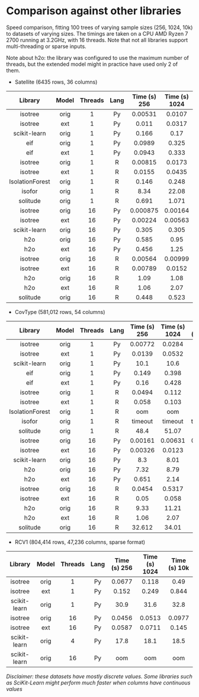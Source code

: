 # Comparison against other libraries

Speed comparison, fitting 100 trees of varying sample sizes (256, 1024, 10k) to datasets of varying sizes. The timings are taken on a CPU AMD Ryzen 7 2700 running at 3.2GHz, with 16 threads. Note that not all libraries support multi-threading or sparse inputs.

Note about h2o: the library was configured to use the maximum number of threads, but the extended model might in practice have used only 2 of them.

* Satellite (6435 rows, 36 columns)

| Library         |  Model | Threads | Lang  | Time (s) 256 | Time (s) 1024 | Time (s) 6435 |
| :---:           |  :---: |  :---:  | :---: | :---:        | :---:         | :---:         |
| isotree         | orig   |   1     | Py    |  0.00531     | 0.0107        | 0.0522        |
| isotree         | ext    |   1     | Py    |  0.011       | 0.0317        | 0.186         |
| scikit-learn    | orig   |   1     | Py    |  0.166       | 0.17          | 0.233         |
| eif             | orig   |   1     | Py    |  0.0989      | 0.325         | 2.18          |
| eif             | ext    |   1     | Py    |  0.0943      | 0.333         | 2.21          |
| isotree         | orig   |   1     | R     |  0.00815     | 0.0173        | 0.0728        |
| isotree         | ext    |   1     | R     |  0.0155      | 0.0435        | 0.239         |
| IsolationForest | orig   |   1     | R     |  0.146       | 0.248         | 0.845         |
| isofor          | orig   |   1     | R     |  8.34        | 22.08         | 130.26        |
| solitude        | orig   |   1     | R     |  0.691       | 1.071         | 4.158         |
| isotree         | orig   |   16    | Py    |  0.000875    | 0.00164       | 0.00641       |
| isotree         | ext    |   16    | Py    |  0.00224     | 0.00563       | 0.0254        |
| scikit-learn    | orig   |   16    | Py    |  0.305       | 0.305         | 0.277         |
| h2o             | orig   |   16    | Py    |  0.585       | 0.95          | 1.4           |
| h2o             | ext    |   16    | Py    |  0.456       | 1.25          | 6.2           |
| isotree         | orig   |   16    | R     |  0.00564     | 0.00999       | 0.0278        |
| isotree         | ext    |   16    | R     |  0.00789     | 0.0152        | 0.0511        |
| h2o             | orig   |   16    | R     |  1.09        | 1.08          | 2.09          |
| h2o             | ext    |   16    | R     |  1.06        | 2.07          | 7.25          |
| solitude        | orig   |   16    | R     |  0.448       | 0.523         | 0.903         |

* CovType (581,012 rows, 54 columns)

| Library         |  Model | Threads | Lang  | Time (s) 256 | Time (s) 1024 | Time (s) 10k  |
| :---:           |  :---: |  :---:  | :---: | :---:        | :---:         | :---:         |
| isotree         | orig   |   1     | Py    |  0.00772     | 0.0284        | 0.326         |
| isotree         | ext    |   1     | Py    |  0.0139      | 0.0532        | 0.604         |
| scikit-learn    | orig   |   1     | Py    |  10.1        | 10.6          | 11.1          |
| eif             | orig   |   1     | Py    |  0.149       | 0.398         | 4.99          |
| eif             | ext    |   1     | Py    |  0.16        | 0.428         | 5.06          |
| isotree         | orig   |   1     | R     |  0.0494      | 0.112         | 0.443         |
| isotree         | ext    |   1     | R     |  0.058       | 0.103         | 0.743         |
| IsolationForest | orig   |   1     | R     |  oom         | oom           | oom           |
| isofor          | orig   |   1     | R     |  timeout     | timeout       | timeout       |
| solitude        | orig   |   1     | R     |  48.4        | 51.07         | 85.5          |
| isotree         | orig   |   16    | Py    |  0.00161     | 0.00631       | 0.0848        |
| isotree         | ext    |   16    | Py    |  0.00326     | 0.0123        | 0.168         |
| scikit-learn    | orig   |   16    | Py    |  8.3         | 8.01          | 6.89          |
| h2o             | orig   |   16    | Py    |  7.32        | 8.79          | 11.8          |
| h2o             | ext    |   16    | Py    |  0.651       | 2.14          | 18.1          |
| isotree         | orig   |   16    | R     |  0.0454      | 0.5317        | 0.148         |
| isotree         | ext    |   16    | R     |  0.05        | 0.058         | 0.234         |
| h2o             | orig   |   16    | R     |  9.33        | 11.21         | 14.23         |
| h2o             | ext    |   16    | R     |  1.06        | 2.07          | 17.31         |
| solitude        | orig   |   16    | R     |  32.612      | 34.01         | 41.01         |

* RCV1 (804,414 rows, 47,236 columns, sparse format)

| Library         |  Model | Threads | Lang  | Time (s) 256 | Time (s) 1024 | Time (s) 10k  |
| :---:           |  :---: |  :---:  | :---: | :---:        | :---:         | :---:         |
| isotree         | orig   |   1     | Py    |  0.0677      | 0.118         | 0.49          |
| isotree         | ext    |   1     | Py    |  0.152       | 0.249         | 0.844         |
| scikit-learn    | orig   |   1     | Py    |  30.9        | 31.6          | 32.8          |
| isotree         | orig   |   16    | Py    |  0.0456      | 0.0513        | 0.0977        |
| isotree         | ext    |   16    | Py    |  0.0587      | 0.0711        | 0.145         |
| scikit-learn    | orig   |   4     | Py    |  17.8        | 18.1          | 18.5          |
| scikit-learn    | orig   |   16    | Py    |  oom         | oom           | oom           |

*Disclaimer: these datasets have mostly discrete values. Some libraries such as SciKit-Learn might perform much faster when columns have continuous values*